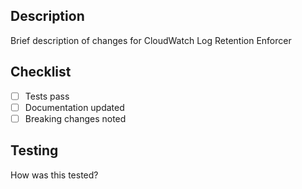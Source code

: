 ## Description
Brief description of changes for CloudWatch Log Retention Enforcer

## Checklist
- [ ] Tests pass
- [ ] Documentation updated
- [ ] Breaking changes noted

## Testing
How was this tested?